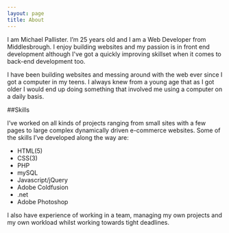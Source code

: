 ```yaml
---
layout: page
title: About
---
```


I am Michael Pallister. I’m 25 years old and I am a Web Developer from Middlesbrough. I enjoy building websites and my passion is in front end development although I've got a quickly improving skillset when it comes to back-end development too.

I have been building websites and messing around with the web ever since I got a computer in my teens. I always knew from a young age that as I got older I would end up doing something that involved me using a computer on a daily basis.

##Skills

I’ve worked on all kinds of projects ranging from small sites with a few pages to large complex dynamically driven e-commerce websites. Some of the skills I’ve developed along the way are:

<ul class="page-list">
	<li class="page-list-item">HTML(5)</li>
	<li class="page-list-item">CSS(3)</li>
	<li class="page-list-item">PHP</li>
	<li class="page-list-item">mySQL</li>
	<li class="page-list-item">Javascript/jQuery</li>
	<li class="page-list-item">Adobe Coldfusion</li>
	<li class="page-list-item">.net</li>
	<li class="page-list-item">Adobe Photoshop</li>
</ul>

I also have experience of working in a team, managing my own projects and my own workload whilst working towards tight deadlines. 